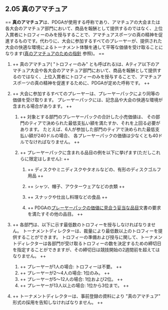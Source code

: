 ## 2.05 真のアマチュア

== **真のアマチュア**は、PDGAが使用する呼称であり、アマチュアの大会または各大会のアマチュア部門において、商品を報酬として提供するのではなく、上位入賞者にトロフィーのみを授与することで、アマチュアスポーツの真の精神を促進するものです。代わりに、大会に参加するすべてのプレーヤーが、提供された大会の快適な環境によるトーナメント体験を通して平等な価値を受け取ることになります([真のアマチュアのための指針](https://jpdga-shizuoka.github.io/ssa-round-ratings/libraries/trueamateur) 参照)。 ==

1. ++ 真のアマチュア( "トロフィーのみ" とも呼ばれる)は、Aティア以下のアマチュア大会や各大会のアマチュア部門において、商品を報酬として提供するのではなく、上位入賞者にトロフィーのみを授与することで、アマチュアスポーツの真の精神を促進するために、PDGAが定めた呼称です。 ++

1. ++ 大会に参加するすべてのプレーヤーは、プレーヤーパックにより同等の価値を受け取ります。
プレーヤーパックには、記念品や大会の快適な環境が含まれる場合があります。 ++

    1. ++ 対象とする部門のプレーヤーパックの合計した小売価値は、
    その部門のティアで決められた最低支払い額を満たすか、それを上回る必要があります。
    たとえば、6人が参加した部門のティアで決められた最低支払い額が240ドルの場合、
    各プレーヤーパックの価値は少なくとも40ドルでなければなりません。 ++

    1. ++ プレーヤーパックに含まれる品目の例を以下に挙げます(ただしこれらに限定はしません): ++

        1. ++ ディスクやミニディスクやタオルなどの、有形のディスクゴルフ用品 ++

        1. ++ シャツ、帽子、アウターウェアなどの衣類 ++

        1. ++ スナックや仕出し料理などの食品 ++

        1. ++ PDGAの[プレーヤーパックの価値に見合う妥当な品目](dgj/playerpack)文書の要求を満たすその他の品目。 ++

1. ++ 各部門は、以下に示す最低数のトロフィーを授与しなければなりません。
トーナメントディレクターは、裁量により最低数以上のトロフィーを提供することができます。
トロフィーの準備および授与に関して、トーナメントディレクターは各部門が受け取るトロフィーの数を決定するための締切日を指定することができますが、その締切日は競技開始の2週間前を超えてはなりません。 ++

	1. ++ プレーヤーが1人の場合: トロフィーは不要。 ++
	1. ++ プレーヤーが2～4人の場合: 1位のみ。 ++
	1. ++ プレーヤーが5～12人の場合: 1位および2位。 ++
	1. ++ プレーヤーが13人以上の場合: 1位から3位まで。 ++

1. ++ トーナメントディレクターは、事前登録の資料により "真のアマチュア" 形式の採用を告知しなければなりません。 ++
